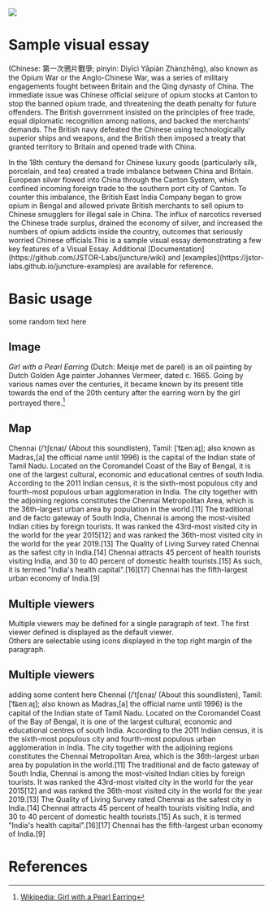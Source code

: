 <a href="https://juncture-digital.org"><img src="https://juncture-digital.org/images/ve-button.png"></a>

<param ve-config 
       title="Test Peanut/Groundnut/Goober/Gouber/Pindar/Monkeynut"
       author="Maria Job"
       banner="https://upload.wikimedia.org/wikipedia/commons/thumb/b/b2/Arachis_hypogaea_006.JPG/1280px-Arachis_hypogaea_006.JPG" 
       layout="vertical">
       
<!-- Entities discussed throughout the essay are typically defined before the essay text and
     are thus available in all text.  Entity identifiers (QIDs) can be found in either
     Wikipedia or Wikidata (https://www.wikidata.org)> -->
<param ve-entity eid="Q185372"> <!-- Girl with a Pearl Earring painting -->
<param ve-entity eid="Q41264"> <!-- Johannes Vermeer -->
<param ve-entity eid="Q221092"> <!-- Mauritshuis -->
<param ve-entity eid="Q36600"> <!-- The Hague -->

# Sample visual essay

(Chinese: 第一次鴉片戰爭; pinyin: Dìyīcì Yāpiàn Zhànzhēng), also known as the Opium War or the Anglo-Chinese War, was a series of military engagements fought between Britain and the Qing dynasty of China. The immediate issue was Chinese official seizure of opium stocks at Canton to stop the banned opium trade, and threatening the death penalty for future offenders. The British government insisted on the principles of free trade, equal diplomatic recognition among nations, and backed the merchants' demands. The British navy defeated the Chinese using technologically superior ships and weapons, and the British then imposed a treaty that granted territory to Britain and opened trade with China.
<param ve-map>
In the 18th century the demand for Chinese luxury goods (particularly silk, porcelain, and tea) created a trade imbalance between China and Britain. European silver flowed into China through the Canton System, which confined incoming foreign trade to the southern port city of Canton. To counter this imbalance, the British East India Company began to grow opium in Bengal and allowed private British merchants to sell opium to Chinese smugglers for illegal sale in China. The influx of narcotics reversed the Chinese trade surplus, drained the economy of silver, and increased the numbers of opium addicts inside the country, outcomes that seriously worried Chinese officials.This is a sample visual essay demonstrating a few key features of a Visual Essay. Additional [Documentation](https://github.com/JSTOR-Labs/juncture/wiki) and [examples](https://jstor-labs.github.io/juncture-examples) are available for reference.
<param ve-image 
       manifest="https://iiif.juncture-digital.org/manifest/6dd738aed85597cac540ad31dd5818e86ef7f2918c7b43a9eb3123d5538e6e4c">

# Basic usage

some random text here 
<param ve-d3plus-ring-network
       url="https://github.com/MariJo1/MariJo1/blob/699c251c40c7a4e4642a382c026eecc8bfd4af8d/Multispecies%20Network%20Analysis%20Trial%20-%20Sheet1.numbers"                center="Arachis hypogaea">

## Image

_Girl with a Pearl Earring_ (Dutch: Meisje met de parel) is an oil painting by Dutch Golden Age painter Johannes Vermeer, 
dated c. 1665. Going by various names over the centuries, it became known by its present title towards the end of the 
20th century after the earring <span data-click-image-zoomto="1136,2730,1634,1033">worn</span> by the girl portrayed there.[^1]
<param ve-image 
       label="Girl with a Pearl Earring" 
       description="painting by Johannes Vermeer" 
       license="public domain" 
       url="https://upload.wikimedia.org/wikipedia/commons/1/1b/A_Peanut_Plant%2C_illustration_from_The_Encyclopedia_of_Food_by_Artemas_Ward_01.jpg">

## Map

Chennai (/ˈtʃɛnaɪ/ (About this soundlisten), Tamil: [ˈt͡ɕenːaɪ̯]; also known as Madras,[a] the official name until 1996) is the capital of the Indian state of Tamil Nadu. Located on the Coromandel Coast of the Bay of Bengal, it is one of the largest cultural, economic and educational centres of south India. According to the 2011 Indian census, it is the sixth-most populous city and fourth-most populous urban agglomeration in India. The city together with the adjoining regions constitutes the Chennai Metropolitan Area, which is the 36th-largest urban area by population in the world.[11] The traditional and de facto gateway of South India, Chennai is among the most-visited Indian cities by foreign tourists. It was ranked the 43rd-most visited city in the world for the year 2015[12] and was ranked the 36th-most visited city in the world for the year 2019.[13] The Quality of Living Survey rated Chennai as the safest city in India.[14] Chennai attracts 45 percent of health tourists visiting India, and 30 to 40 percent of domestic health tourists.[15] As such, it is termed "India's health capital".[16][17] Chennai has the fifth-largest urban economy of India.[9]
<param ve-map center="13.083694, 80.270186" zoom="10">

## Multiple viewers

Multiple viewers may be defined for a single paragraph of text.  The first viewer defined is displayed as the default viewer.  
Others are selectable using icons displayed in the top right margin of the paragraph.
<param ve-image 
       manifest="https://iiif.juncture-digital.org/manifest/6dd738aed85597cac540ad31dd5818e86ef7f2918c7b43a9eb3123d5538e6e4c">
<param ve-map center="Q36600" zoom="11">

## Multiple viewers
adding some content here 
Chennai (/ˈtʃɛnaɪ/ (About this soundlisten), Tamil: [ˈt͡ɕenːaɪ̯]; also known as Madras,[a] the official name until 1996) is the capital of the Indian state of Tamil Nadu. Located on the Coromandel Coast of the Bay of Bengal, it is one of the largest cultural, economic and educational centres of south India. According to the 2011 Indian census, it is the sixth-most populous city and fourth-most populous urban agglomeration in India. The city together with the adjoining regions constitutes the Chennai Metropolitan Area, which is the 36th-largest urban area by population in the world.[11] The traditional and de facto gateway of South India, Chennai is among the most-visited Indian cities by foreign tourists. It was ranked the 43rd-most visited city in the world for the year 2015[12] and was ranked the 36th-most visited city in the world for the year 2019.[13] The Quality of Living Survey rated Chennai as the safest city in India.[14] Chennai attracts 45 percent of health tourists visiting India, and 30 to 40 percent of domestic health tourists.[15] As such, it is termed "India's health capital".[16][17] Chennai has the fifth-largest urban economy of India.[9]
<param ve-plant-specimen jpid="10.5555/al.ap.specimen.linn-hs959-3">
<param ve-plant-specimen jpid="10.5555/al.ap.visual.premedpl0009975">

# References

[^1]: [Wikipedia: Girl with a Pearl Earring](https://en.wikipedia.org/wiki/Girl_with_a_Pearl_Earring)

